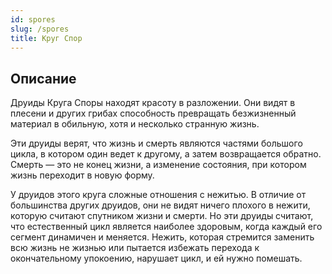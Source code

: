 ```yaml
---
id: spores
slug: /spores
title: Круг Спор
---
```

## Описание
Друиды Круга Споры находят красоту в разложении. Они видят в плесени и других грибах способность превращать безжизненный материал в обильную, хотя и несколько странную жизнь.

Эти друиды верят, что жизнь и смерть являются частями большого цикла, в котором один ведет к другому, а затем возвращается обратно. Смерть — это не конец жизни, а изменение состояния, при котором жизнь переходит в новую форму.

У друидов этого круга сложные отношения с нежитью. В отличие от большинства других друидов, они не видят ничего плохого в нежити, которую считают спутником жизни и смерти. Но эти друиды считают, что естественный цикл является наиболее здоровым, когда каждый его сегмент динамичен и меняется. Нежить, которая стремится заменить всю жизнь не жизнью или пытается избежать перехода к окончательному упокоению, нарушает цикл, и ей нужно помешать.